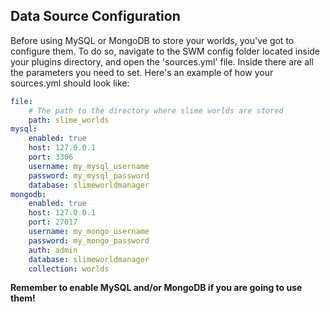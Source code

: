 ## Data Source Configuration

Before using MySQL or MongoDB to store your worlds, you've got to configure them. To do so, navigate to the SWM config folder located inside your plugins directory, and open the 'sources.yml' file. Inside there are all the parameters you need to set. Here's an example of how your sources.yml should look like:

```yaml
file:
    # The path to the directory where slime worlds are stored
    path: slime_worlds
mysql:
    enabled: true
    host: 127.0.0.1
    port: 3306
    username: my_mysql_username
    password: my_mysql_password
    database: slimeworldmanager
mongodb:
    enabled: true
    host: 127.0.0.1
    port: 27017
    username: my_mongo_username
    password: my_mongo_password
    auth: admin
    database: slimeworldmanager
    collection: worlds
```

**Remember to enable MySQL and/or MongoDB if you are going to use them!**
